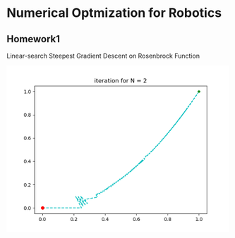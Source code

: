 # Numerical Optmization for Robotics
## Homework1 
Linear-search Steepest Gradient Descent on Rosenbrock Function

![](./img/hw1/iteration.png)
